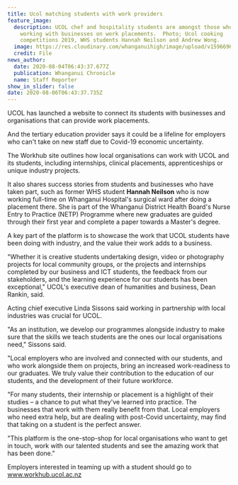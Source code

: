 ```yaml
---
title: Ucol matching students with work providers
feature_image:
  description: UCOL chef and hospitality students are amongst those who have been
    working with businesses on work placements.  Photo; Ucol cooking
    competitions 2019, WHS students Hannah Neilson and Andrew Wong.
  image: https://res.cloudinary.com/whanganuihigh/image/upload/v1596696302/News/Hannah_Neilson_ex_chef_ucol._Chron_4.8.20_photo_file.jpg
  credit: File
news_author:
  date: 2020-08-04T06:43:37.677Z
  publication: Whanganui Chronicle
  name: Staff Reporter
show_in_slider: false
date: 2020-08-06T06:43:37.735Z
---
```

UCOL has launched a website to connect its students with businesses and organisations that can provide work placements.

And the tertiary education provider says it could be a lifeline for employers who can't take on new staff due to Covid-19 economic uncertainty.

The Workhub site outlines how local organisations can work with UCOL and its students, including internships, clinical placements, apprenticeships or unique industry projects.

It also shares success stories from students and businesses who have taken part, such as former WHS student **Hannah Neilson** who is now working full-time on Whanganui Hospital's surgical ward after doing a placement there. She is part of the Whanganui District Health Board's Nurse Entry to Practice (NETP) Programme where new graduates are guided through their first year and complete a paper towards a Master's degree.

A key part of the platform is to showcase the work that UCOL students have been doing with industry, and the value their work adds to a business.

"Whether it is creative students undertaking design, video or photography projects for local community groups, or the projects and internships completed by our business and ICT students, the feedback from our stakeholders, and the learning experience for our students has been exceptional," UCOL's executive dean of humanities and business, Dean Rankin, said.

Acting chief executive Linda Sissons said working in partnership with local industries was crucial for UCOL.

"As an institution, we develop our programmes alongside industry to make sure that the skills we teach students are the ones our local organisations need," Sissons said.

"Local employers who are involved and connected with our students, and who work alongside them on projects, bring an increased work-readiness to our graduates. We truly value their contribution to the education of our students, and the development of their future workforce.

"For many students, their internship or placement is a highlight of their studies – a chance to put what they've learned into practice. The businesses that work with them really benefit from that. Local employers who need extra help, but are dealing with post-Covid uncertainty, may find that taking on a student is the perfect answer.

"This platform is the one-stop-shop for local organisations who want to get in touch, work with our talented students and see the amazing work that has been done."

Employers interested in teaming up with a student should go to www.workhub.ucol.ac.nz